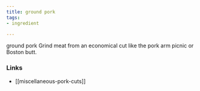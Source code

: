 ```yaml
---
title: ground pork
tags:
- ingredient

---
```

ground pork Grind meat from an economical cut like the pork arm picnic or Boston butt.

### Links

* [[miscellaneous-pork-cuts]]

